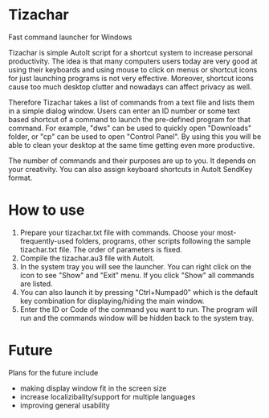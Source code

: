 # Tizachar
Fast command launcher for Windows

Tizachar is simple AutoIt script for a shortcut system to increase personal productivity. The idea is that many computers users today are very good at using their keyboards and using mouse to click on menus or shortcut icons for just launching programs is not very effective. Moreover, shortcut icons cause too much desktop clutter and nowadays can affect privacy as well. 

Therefore Tizachar takes a list of commands from a text file and lists them in a simple dialog window. Users can enter an ID number or some text based shortcut of a command to launch the pre-defined program for that command. For example, "dws" can be used to quickly open "Downloads" folder, or "cp" can be used to open "Control Panel". By using this you will be able to clean your desktop at the same time getting even more productive.

The number of commands and their purposes are up to you. It depends on your creativity. You can also assign keyboard shortcuts in AutoIt SendKey format.

# How to use
1. Prepare your tizachar.txt file with commands. Choose your most-frequently-used folders, programs, other scripts following the sample tizachar.txt file. The order of parameters is fixed.
2. Compile the tizachar.au3 file with AutoIt.
3. In the system tray you will see the launcher. You can right click on the icon to see "Show" and "Exit" menu. If you click "Show" all commands are listed.
4. You can also launch it by pressing "Ctrl+Numpad0" which is the default key combination for displaying/hiding the main window.
5. Enter the ID or Code of the command you want to run. The program will run and the commands window will be hidden back to the system tray.

# Future
Plans for the future include
- making display window fit in the screen size
- increase localizibality/support for multiple languages
- improving general usability


